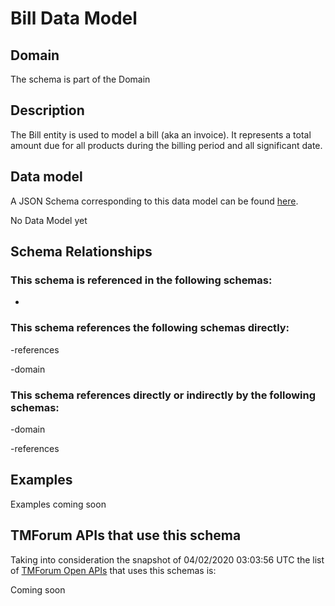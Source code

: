 # Bill Data Model

## Domain

The  schema is part of the  Domain

## Description

The Bill entity is used to model a bill (aka an invoice). It represents a total amount due for all products during the billing period and all significant date.

## Data model

A JSON Schema corresponding to this data model can be found
[here](https://github.com/tmforum-rand/schemas/blob/candidates/Customer/Bill.schema.json).

No Data Model yet

## Schema Relationships

### This schema is referenced in the following schemas:

-

### This schema references the following schemas directly:

-references

-domain

### This schema references directly or indirectly by the following schemas:

-domain

-references



## Examples

Examples coming soon

## TMForum APIs that use this schema

Taking into consideration the snapshot of 04/02/2020 03:03:56 UTC the list of [TMForum Open APIs](https://www.tmforum.org/open-apis/) that uses this schemas is:

Coming soon